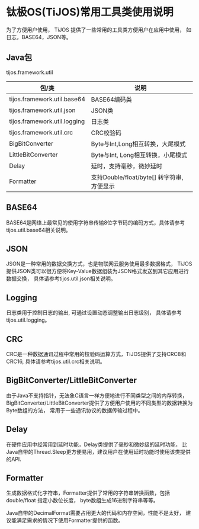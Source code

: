 # 钛极OS(TiJOS)常用工具类使用说明

为了方便用户使用， TiJOS 提供了一些常用的工具类方便用户在应用中使用， 如日志，BASE64，JSON等。

## Java包
tijos.framework.util

| 包/类                  | 说明        |
| ------------------ | --------- |
| tijos.framework.util.base64  | BASE64编码类 |
| tijos.framework.util.json    | JSON类     |
| tijos.framework.util.logging | 日志类       |
| tijos.framework.util.crc     | CRC校验码    |
| BigBitConverter | Byte与Int,Long相互转换，大尾模式 |
| LittleBitConverter | Byte与Int, Long相互转换，小尾模式 |
| Delay | 延时，支持毫秒，微妙延时 |
| Formatter | 支持Double/float/byte[] 转字符串, 方便显示 |

## BASE64

BASE64是网络上最常见的使用字符串传输8位字节码的编码方式，具体请参考tijos.util.base64相关说明。

## JSON

JSON是一种常用的数据交换方式，也是物联网云服务使用最多数据格式， TiJOS 提供JSON类可以很方便将Key-Value数据组装为JSON格式发送到其它应用进行数据交换， 具体请参考tijos.util.json相关说明。

## Logging 

日志类用于控制日志的输出, 可通过设置动态调整输出日志级别， 具体请参考tijos.util.logging。

## CRC

CRC是一种数据通讯过程中常用的校验码运算方式，TiJOS提供了支持CRC8和CRC16, 具体请参考tijos.util.crc相关说明。

## BigBitConverter/LittleBitConverter

由于Java不支持指针，无法象C语言一样方便地进行不同类型之间的内存转换， BigBitConverter/LittleBitConverter提供了方便用户使用的不同类型的数据转换为Byte数组的方法， 常用于一些通讯协议的数据传输过程中。

## Delay

在硬件应用中经常用到延时功能，Delay类提供了毫秒和微妙级的延时功能， 比Java自带的Thread.Sleep更方便易用，建议用户在使用延时功能时使用该类提供的API.

## Formatter

生成数据格式化字符串，Formatter提供了常用的字符串转换函数，包括double/float 指定小数位长度， byte数组生成16进制字符串等等。

Java自带的DecimalFormat需要占用更大的代码和内存空间，性能不是太好， 建议能满足需求的情况下使用Formatter提供的函数。